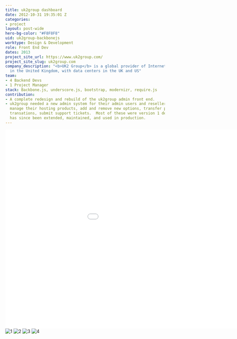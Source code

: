 ```yaml
---
title: uk2group dashboard
date: 2012-10-31 19:35:01 Z
categories:
- project
layout: post-wide
hero-bg-color: "#F8F8F8"
uid: uk2group-backbonejs
worktype: Design & Development
role: Front End Dev
dates: 2013
project_site_url: https://www.uk2group.com/
project_site_slug: uk2group.com
company_description: "<b>UK2 Group</b> is a global provider of Internet services based
  in the United Kingdom, with data centers in the UK and US"
team:
- 4 Backend Devs
- 1 Project Manager
stack: Backbone.js, underscore.js, bootstrap, modernizr, require.js
contribution:
- A complete redesign and rebuild of the uk2group admin front end.
- uk2group needed a new admin system for their admin users and resellers.  Users could
  manage their hosting products, add and remove new options, transfer products, manage
  transations, submit support tickets.  Most of these were version 1 deliverables.  It
  has since been extended, maintained, and used in production.
---
```


<div class="showcase">
  <div class="videoWrapper">
    <iframe width="1120" height="630" src="//www.youtube.com/embed/8vjXGJ1AAPw" frameborder="0" > </iframe>
  </div>
  <img src="/img/uk2group-backbonejs/1.jpg" alt="1">
  <img src="/img/uk2group-backbonejs/2.jpg" alt="2">
  <img src="/img/uk2group-backbonejs/3.jpg" alt="3">
  <img src="/img/uk2group-backbonejs/4.jpg" alt="4">
</div>

